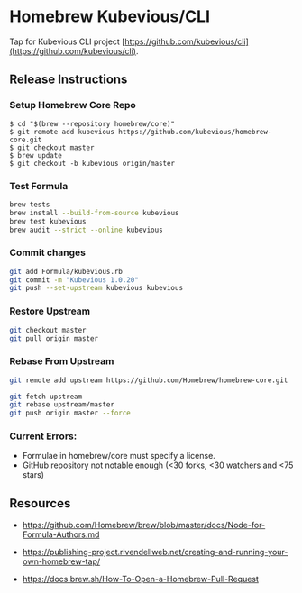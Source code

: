 # Homebrew Kubevious/CLI
Tap for Kubevious CLI project [https://github.com/kubevious/cli](https://github.com/kubevious/cli).

## Release Instructions

### Setup Homebrew Core Repo
```
$ cd "$(brew --repository homebrew/core)"
$ git remote add kubevious https://github.com/kubevious/homebrew-core.git
$ git checkout master
$ brew update
$ git checkout -b kubevious origin/master
```

### Test Formula
```sh
brew tests
brew install --build-from-source kubevious
brew test kubevious
brew audit --strict --online kubevious
```

### Commit changes
```sh
git add Formula/kubevious.rb
git commit -m "Kubevious 1.0.20"
git push --set-upstream kubevious kubevious
```

### Restore Upstream
```sh
git checkout master
git pull origin master
```

### Rebase From Upstream
```sh
git remote add upstream https://github.com/Homebrew/homebrew-core.git

git fetch upstream
git rebase upstream/master
git push origin master --force
```


### Current Errors:
* Formulae in homebrew/core must specify a license.
* GitHub repository not notable enough (<30 forks, <30 watchers and <75 stars)

## Resources
- https://github.com/Homebrew/brew/blob/master/docs/Node-for-Formula-Authors.md
- https://publishing-project.rivendellweb.net/creating-and-running-your-own-homebrew-tap/

- https://docs.brew.sh/How-To-Open-a-Homebrew-Pull-Request

